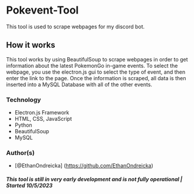 # Pokevent-Tool

This tool is used to scrape webpages for my discord bot.

## How it works

This tool works by using BeautifulSoup to scrape webpages in order to get
information about the latest PokemonGo in-game events. To select the webpage, you use the electron.js gui to select the type of event, and then
enter the link to the page. Once the information is scraped, all data is then inserted into a MySQL Database with all of the other events.

### Technology

- Electron.js Framework
- HTML, CSS, JavaScript
- Python
- BeautifulSoup
- MySQL

### Author(s)
- [@EthanOndreicka] (https://github.com/EthanOndreicka)


##### This tool is still in very early development and is not fully operational | Started 10/5/2023